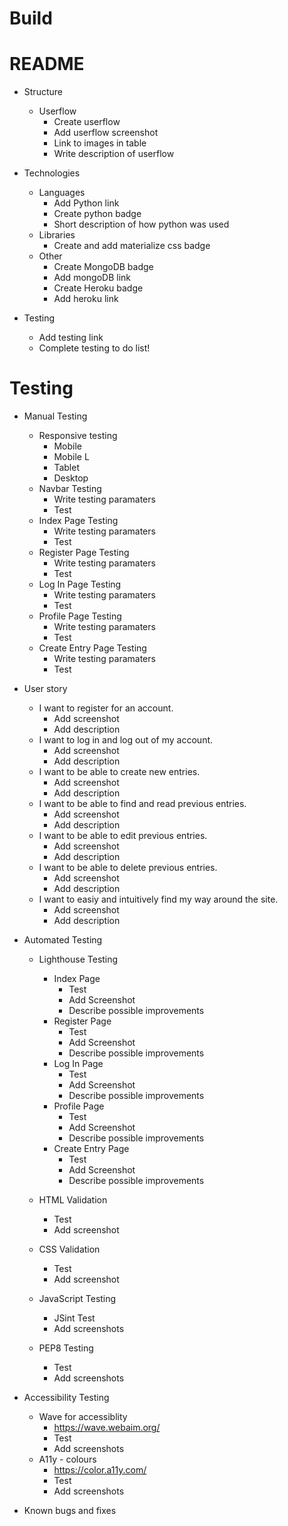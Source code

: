 # Build
# README
- Structure
    - Userflow
        - Create userflow
        - Add userflow screenshot
        - Link to images in table
        - Write description of userflow

- Technologies
    - Languages 
        - Add Python link
        - Create python badge
        - Short description of how python was used
    - Libraries
        - Create and add materialize css badge
    - Other
        - Create MongoDB badge
        - Add mongoDB link 
        - Create Heroku badge
        - Add heroku link

- Testing 
    - Add testing link 
    - Complete testing to do list!


# Testing

- Manual Testing
    - Responsive testing
        - Mobile
        - Mobile L
        - Tablet
        - Desktop
    - Navbar Testing
        - Write testing paramaters
        - Test
    - Index Page Testing
        - Write testing paramaters
        - Test
    - Register Page Testing
        - Write testing paramaters
        - Test
    - Log In Page Testing
        - Write testing paramaters
        - Test
    - Profile Page Testing
        - Write testing paramaters
        - Test
    - Create Entry Page Testing 
        - Write testing paramaters
        - Test

- User story
    - I want to register for an account.
        - Add screenshot
        - Add description
    - I want to log in and log out of my account.
        - Add screenshot
        - Add description
    - I want to be able to create new entries.
        - Add screenshot
        - Add description
    - I want to be able to find and read previous entries.
        - Add screenshot
        - Add description
    - I want to be able to edit previous entries.
        - Add screenshot
        - Add description
    - I want to be able to delete previous entries.
        - Add screenshot
        - Add description
    - I want to easiy and intuitively find my way around the site.
        - Add screenshot
        - Add description

- Automated Testing 

    - Lighthouse Testing
        - Index Page
            - Test
            - Add Screenshot
            - Describe possible improvements
        - Register Page
            - Test
            - Add Screenshot
            - Describe possible improvements
        - Log In Page
            - Test
            - Add Screenshot
            - Describe possible improvements
        - Profile Page
            - Test
            - Add Screenshot
            - Describe possible improvements
        - Create Entry Page
            - Test
            - Add Screenshot
            - Describe possible improvements

    - HTML Validation
        - Test
        - Add screenshot
    - CSS Validation
        - Test
        - Add screenshot

    - JavaScript Testing
        - JSint Test
        - Add screenshots

    - PEP8 Testing
        - Test
        - Add screenshots

- Accessibility Testing
    - Wave for accessiblity 
        - https://wave.webaim.org/
        - Test
        - Add screenshots
    - A11y - colours
        - https://color.a11y.com/
        - Test 
        - Add screenshots

    


- Known bugs and fixes 


